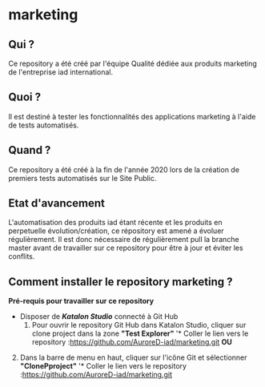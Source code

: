 # marketing


## Qui ?

Ce repository a été créé par l'équipe Qualité dédiée aux produits marketing de l'entreprise iad international.


## Quoi ?

Il est destiné à tester les fonctionnalités des applications marketing à l'aide de tests automatisés.

## Quand ?

Ce repository a été créé à la fin de l'année 2020 lors de la création de premiers tests automatisés sur le Site Public.

## Etat d'avancement

L'automatisation des produits iad étant récente et les produits en perpetuelle évolution/création, ce répository est amené a évoluer régulièrement.
Il est donc nécessaire de régulièrement pull la branche master avant de travailler sur ce repository pour être à jour et éviter les conflits.

## Comment installer le repository marketing ?

__Pré-requis pour travailler sur ce repository__
* Disposer de __*Katalon Studio*__ connecté à Git Hub
  1. Pour ouvrir le repository Git Hub dans Katalon Studio, cliquer sur clone project dans la zone __"Test Explorer"__
'* Coller le lien vers le repository :https://github.com/AuroreD-iad/marketing.git
  __OU__
2. Dans la barre de menu en haut, cliquer sur l'icône Git et sélectionner __"ClonePproject"__
  '* Coller le lien vers le repository :https://github.com/AuroreD-iad/marketing.git
